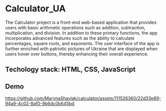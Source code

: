 # Calculator_UA
The Calculator project is a front-end web-based application that provides users with basic arithmetic operations such as addition, subtraction, multiplication, and division. In addition to these primary functions, the app incorporates advanced features such as the ability to calculate percentages, square roots, and exponents. The user interface of the app is further enriched with patriotic pictures of Ukraine that are displayed when users hover over buttons, thereby enhancing their overall experience.

## Techology stack: HTML, CSS, JavaScript

## Demo
https://github.com/MarynaShavlak/calculator/assets/111526360/22d33e89-94a9-4c02-8af0-9b6dc0b645bd


